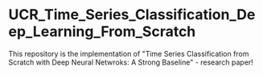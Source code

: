 # UCR_Time_Series_Classification_Deep_Learning_From_Scratch
This repository is the implementation of "Time Series Classification from Scratch with Deep Neural Netwroks: A Strong Baseline" - research paper!

